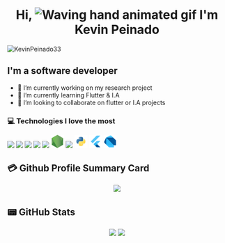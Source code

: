 <h1 align="center"> 
         Hi, 
         <img 
                  src="https://raw.githubusercontent.com/nixin72/nixin72/master/wave.gif" 
                  alt="Waving hand animated gif"
                  height="45"
                  width="45" /> 
         I'm Kevin Peinado
</h1>

<p align="left"> <img src="https://komarev.com/ghpvc/?username=KevinPeinado33&label=Views&color=blue&style=plastic&style=for-the-badge" alt="KevinPeinado33" /> </p>

## I'm a software developer

- 🔭 I’m currently working on my research project
- 🌱 I’m currently learning Flutter & I.A
- 👯 I’m looking to collaborate on flutter or I.A projects

### 💻 Technologies I love the most


<code><img height="30" src="https://upload.wikimedia.org/wikipedia/commons/thumb/a/a7/React-icon.svg/2300px-React-icon.svg.png"></code>
<code><img height="30" src="https://imgs.search.brave.com/sXYprDxK8_0Up5vaW62rpLfRGZ5J1rxgZsxrNEMqUes/rs:fit:860:0:0/g:ce/aHR0cHM6Ly91cGxv/YWQud2lraW1lZGlh/Lm9yZy93aWtpcGVk/aWEvY29tbW9ucy80/LzRjL1R5cGVzY3Jp/cHRfbG9nb18yMDIw/LnN2Zw.svg"></code>
<code><img height="30" src="https://imgs.search.brave.com/sRCVWlztb1N0v7DEXTw9zFCqZkqBsMPPLBzeRCEAC08/rs:fit:860:0:0/g:ce/aHR0cHM6Ly9jZG4u/d29ybGR2ZWN0b3Js/b2dvLmNvbS9sb2dv/cy9yZWR1eC5zdmc.svg"></code>
<code><img height="30" src="https://imgs.search.brave.com/I_nW-x21BB6_TTk_xXuYVy5pZlaMfv0h4q35oqhrxvc/rs:fit:860:0:0/g:ce/aHR0cHM6Ly9zZWVr/bG9nby5jb20vaW1h/Z2VzL04vbmV4dC1q/cy1pY29uLWxvZ28t/RUUzMDJENURCRC1z/ZWVrbG9nby5jb20u/cG5n"></code>
<code><img height="30" src="https://imgs.search.brave.com/B9x6ESy4wAmMKt5LszxyB8AUiR41Y0uPSiXOLRsZeUI/rs:fit:860:0:0/g:ce/aHR0cHM6Ly91cGxv/YWQud2lraW1lZGlh/Lm9yZy93aWtpcGVk/aWEvY29tbW9ucy9h/L2E4L05lc3RKUy5z/dmc.svg"></code>
<code><img height="30" src="https://raw.githubusercontent.com/github/explore/80688e429a7d4ef2fca1e82350fe8e3517d3494d/topics/nodejs/nodejs.png"></code>
<code><img height="30" src="https://imgs.search.brave.com/edKLUVtyYlVv9WzVhjLg-IbOQa4Fb6uHZ90POdOc3RE/rs:fit:860:0:0/g:ce/aHR0cHM6Ly9jbG91/ZC5naXRodWJ1c2Vy/Y29udGVudC5jb20v/YXNzZXRzLzk1MDEx/Mi8xNDA4MDc0Ni85/MzlhYzBlYy1mNTI0/LTExZTUtOGMwNS1h/MTQ4ZDZmNjRiNTEu/cG5n"></code>
<code><img height="30" src="https://raw.githubusercontent.com/github/explore/80688e429a7d4ef2fca1e82350fe8e3517d3494d/topics/python/python.png"></code>
<code><img height="30" src="https://raw.githubusercontent.com/github/explore/80688e429a7d4ef2fca1e82350fe8e3517d3494d/topics/flutter/flutter.png"></code>
<code><img height="30" src="https://raw.githubusercontent.com/github/explore/80688e429a7d4ef2fca1e82350fe8e3517d3494d/topics/dart/dart.png"></code>

## 💳 Github Profile Summary Card
<p align="center">
  <img src="https://github-profile-summary-cards.vercel.app/api/cards/profile-details?username=KevinPeinado33&theme=dark"/>
</p>

## 📟 GitHub Stats
<p align="center">
	<img width="48%" src="https://github-readme-stats.vercel.app/api?username=KevinPeinado33&show_icons=true&theme=dark" />
	<img width="48%" src="https://github-readme-streak-stats.herokuapp.com/?user=KevinPeinado33&theme=dark" />
</p>

<!--
**KevinPeinado33/KevinPeinado33** is a ✨ _special_ ✨ repository because its `README.md` (this file) appears on your GitHub profile.

Here are some ideas to get you started:

- 🔭 I’m currently working on ...
- 🌱 I’m currently learning ...
- 👯 I’m looking to collaborate on ...
- 🤔 I’m looking for help with ...
- 💬 Ask me about ...
- 📫 How to reach me: ...
- 😄 Pronouns: ...
- ⚡ Fun fact: ...
-->
